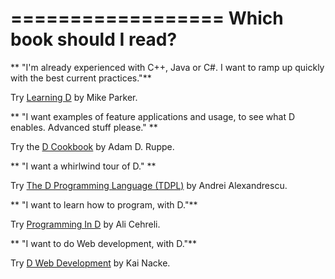==================
Which book should I read?
==================

** "I'm already experienced with C++, Java or C#. I want to ramp up quickly with the best current practices."**

Try [Learning D](https://www.packtpub.com/application-development/learning-d) by Mike Parker.

** "I want examples of feature applications and usage, to see what D enables. Advanced stuff please." **

Try the [D Cookbook](https://www.packtpub.com/application-development/d-cookbook) by Adam D. Ruppe.

** "I want a whirlwind tour of D." **

Try [The D Programming Language (TDPL)](http://erdani.com/index.php/books/tdpl/) by Andrei Alexandrescu.

** "I want to learn how to program, with D."**

Try [Programming In D](http://ddili.org/ders/d.en/) by Ali Cehreli.

** "I want to do Web development, with D."**

Try [D Web Development](https://www.packtpub.com/web-development/d-web-development) by Kai Nacke.



